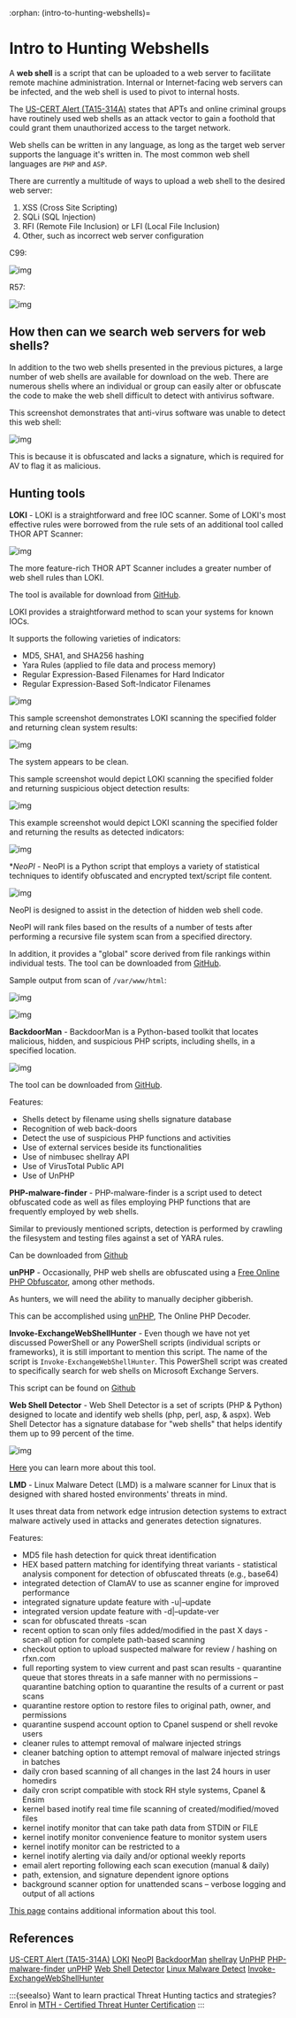:orphan:
(intro-to-hunting-webshells)=

# Intro to Hunting Webshells

A **web shell** is a script that can be uploaded to a web server to facilitate remote machine administration. Internal or Internet-facing web servers can be infected, and the web shell is used to pivot to internal hosts.

The [US-CERT Alert (TA15-314A)](https://www.us-cert.gov/ncas/alerts/TA15-314A) states that APTs and online criminal groups have routinely used web shells as an attack vector to gain a foothold that could grant them unauthorized access to the target network.

Web shells can be written in any language, as long as the target web server supports the language it's written in. The most common web shell languages are `PHP` and `ASP`.

There are currently a multitude of ways to upload a web shell to the desired web server:

1. XSS (Cross Site Scripting)
2. SQLi (SQL Injection)
3. RFI (Remote File Inclusion) or LFI (Local File Inclusion)
4. Other, such as incorrect web server configuration

C99:

![img](images/1.png)

R57:

![img](images/2.png)

## How then can we search web servers for web shells?

In addition to the two web shells presented in the previous pictures, a large number of web shells are available for download on the web. There are numerous shells where an individual or group can easily alter or obfuscate the code to make the web shell difficult to detect with antivirus software.

This screenshot demonstrates that anti-virus software was unable to detect this web shell:

![img](images/3.png)

This is because it is obfuscated and lacks a signature, which is required for AV to flag it as malicious.

## Hunting tools

**LOKI** - LOKI is a straightforward and free IOC scanner. Some of LOKI's most effective rules were borrowed from the rule sets of an additional tool called THOR APT Scanner:

![img](images/4.png)

The more feature-rich THOR APT Scanner includes a greater number of web shell rules than LOKI.

The tool is available for download from [GitHub](https://github.com/Neo23x0/Loki).

LOKI provides a straightforward method to scan your systems for known IOCs.

It supports the following varieties of indicators:

- MD5, SHA1, and SHA256 hashing
- Yara Rules (applied to file data and process memory)
- Regular Expression-Based Filenames for Hard Indicator
- Regular Expression-Based Soft-Indicator Filenames

![img](images/5.png)

This sample screenshot demonstrates LOKI scanning the specified folder and returning clean system results:

![img](images/6.png)

The system appears to be clean.

This sample screenshot would depict LOKI scanning the specified folder and returning suspicious object detection results:

![img](images/7.png)

This example screenshot would depict LOKI scanning the specified folder and returning the results as detected indicators:

![img](images/8.png)

\*_NeoPI_ - NeoPI is a Python script that employs a variety of statistical techniques to identify obfuscated and encrypted text/script file content.

![img](images/9.png)

NeoPI is designed to assist in the detection of hidden web shell code.

NeoPI will rank files based on the results of a number of tests after performing a recursive file system scan from a specified directory.

In addition, it provides a "global" score derived from file rankings within individual tests. The tool can be downloaded from [GitHub](https://github.com/Neohapsis/NeoPI).

Sample output from scan of `/var/www/html`:

![img](images/10.png)

![img](images/11.png)

**BackdoorMan** - BackdoorMan is a Python-based toolkit that locates malicious, hidden, and suspicious PHP scripts, including shells, in a specified location.

![img](images/12.png)

The tool can be downloaded from [GitHub](https://github.com/cys3c/BackdoorMan).

Features:

- Shells detect by filename using shells signature database
- Recognition of web back-doors
- Detect the use of suspicious PHP functions and activities
- Use of external services beside its functionalities
- Use of nimbusec shellray API
- Use of VirusTotal Public API
- Use of UnPHP

**PHP-malware-finder** - PHP-malware-finder is a script used to detect obfuscated code as well as files employing PHP functions that are frequently employed by web shells.

Similar to previously mentioned scripts, detection is performed by crawling the filesystem and testing files against a set of YARA rules.

Can be downloaded from [Github](https://github.com/nbs-system/php-malware-finder)

**unPHP** - Occasionally, PHP web shells are obfuscated using a [Free Online PHP Obfuscator](http://fopo.com.ar/), among other methods.

As hunters, we will need the ability to manually decipher gibberish.

This can be accomplished using [unPHP](http://www.unphp.net/), The Online PHP Decoder.

**Invoke-ExchangeWebShellHunter** - Even though we have not yet discussed PowerShell or any PowerShell scripts (individual scripts or frameworks), it is still important to mention this script. The name of the script is `Invoke-ExchangeWebShellHunter`. This PowerShell script was created to specifically search for web shells on Microsoft Exchange Servers.

This script can be found on [Github](https://github.com/FixTheExchange/Invoke-ExchangeWebShellHunter)

**Web Shell Detector** - Web Shell Detector is a set of scripts (PHP & Python) designed to locate and identify web shells (php, perl, asp, & aspx). Web Shell Detector has a signature database for "web shells" that helps identify them up to 99 percent of the time.

![img](images/shelldetect2.png)

[Here](http://www.shelldetector.com/) you can learn more about this tool.

**LMD** - Linux Malware Detect (LMD) is a malware scanner for Linux that is designed with shared hosted environments' threats in mind.

It uses threat data from network edge intrusion detection systems to extract malware actively used in attacks and generates detection signatures.

Features:

- MD5 file hash detection for quick threat identification
- HEX based pattern matching for identifying threat variants - statistical analysis component for detection of obfuscated threats (e.g., base64)
- integrated detection of ClamAV to use as scanner engine for improved performance
- integrated signature update feature with -u|–update
- integrated version update feature with -d|–update-ver
- scan for obfuscated threats -scan
- recent option to scan only files added/modified in the past X days - scan-all option for complete path-based scanning
- checkout option to upload suspected malware for review / hashing on rfxn.com
- full reporting system to view current and past scan results - quarantine queue that stores threats in a safe manner with no permissions – quarantine batching option to quarantine the results of a current or past scans
- quarantine restore option to restore files to original path, owner, and permissions
- quarantine suspend account option to Cpanel suspend or shell revoke users
- cleaner rules to attempt removal of malware injected strings
- cleaner batching option to attempt removal of malware injected strings in batches
- daily cron based scanning of all changes in the last 24 hours in user homedirs
- daily cron script compatible with stock RH style systems, Cpanel & Ensim
- kernel based inotify real time file scanning of created/modified/moved files
- kernel inotify monitor that can take path data from STDIN or FILE
- kernel inotify monitor convenience feature to monitor system users
- kernel inotify monitor can be restricted to a
- kernel inotify alerting via daily and/or optional weekly reports
- email alert reporting following each scan execution (manual & daily)
- path, extension, and signature dependent ignore options
- background scanner option for unattended scans – verbose logging and output of all actions

[This page](https://www.rfxn.com/projects/linux-malware-detect/) contains additional information about this tool.

## References

[US-CERT Alert (TA15-314A)](https://www.us-cert.gov/ncas/alerts/TA15-314A)
[LOKI](https://github.com/Neo23x0/Loki)
[NeoPI](https://github.com/Neohapsis/NeoPI)
[BackdoorMan](https://github.com/cys3c/BackdoorMan)
[shellray](https://shellray.com/)
[UnPHP](http://www.unphp.net/)
[PHP-malware-finder](https://github.com/nbs-system/php-malware-finder)
[unPHP](http://www.unphp.net/)
[Web Shell Detector](http://www.shelldetector.com/)
[Linux Malware Detect](https://www.rfxn.com/projects/linux-malware-detect/)
[Invoke-ExchangeWebShellHunter](https://github.com/FixTheExchange/Invoke-ExchangeWebShellHunter)

:::{seealso}
Want to learn practical Threat Hunting tactics and strategies? Enrol in [MTH - Certified Threat Hunter Certification](https://www.mosse-institute.com/certifications/mth-certified-threat-hunter.html)
:::
